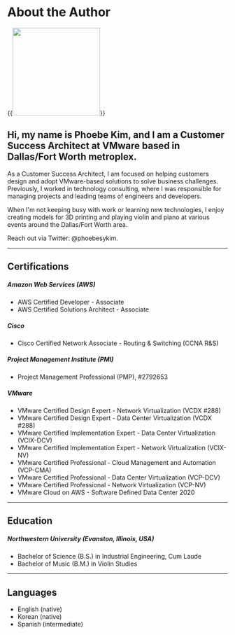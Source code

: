 # About the Author


{{<image src="headshot.jpg" width="200" display="inline-block">}}

## Hi, my name is Phoebe Kim, and I am a Customer Success Architect at VMware based in Dallas/Fort Worth metroplex.

As a Customer Success Architect, I am focused on helping customers design and adopt VMware-based solutions to solve business challenges. Previously, I worked in technology consulting, where I was responsible for managing projects and leading teams of engineers and developers. 

When I'm not keeping busy with work or learning new technologies, I enjoy creating models for 3D printing and playing violin and piano at various events around the Dallas/Fort Worth area. 

Reach out via Twitter: @phoebesykim.

***
## Certifications
##### Amazon Web Services (AWS)
* AWS Certified Developer - Associate
* AWS Certified Solutions Architect - Associate

##### Cisco
* Cisco Certified Network Associate - Routing & Switching (CCNA R&S)

##### Project Management Institute (PMI)
* Project Management Professional (PMP), #2792653

##### VMware
* VMware Certified Design Expert - Network Virtualization (VCDX #288)
* VMware Certified Design Expert - Data Center Virtualization (VCDX #288)
* VMware Certified Implementation Expert - Data Center Virtualization (VCIX-DCV)
* VMware Certified Implementation Expert - Network Virtualization (VCIX-NV)
* VMware Certified Professional - Cloud Management and Automation (VCP-CMA)
* VMware Certified Professional - Data Center Virtualization (VCP-DCV)
* VMware Certified Professional - Network Virtualization (VCP-NV)
* VMware Cloud on AWS - Software Defined Data Center 2020

***
## Education
##### Northwestern University (Evanston, Illinois, USA)
* Bachelor of Science (B.S.) in Industrial Engineering, Cum Laude
* Bachelor of Music (B.M.) in Violin Studies

***
## Languages
* English (native)
* Korean (native)
* Spanish (intermediate)
